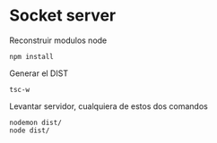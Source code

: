 
# Socket server

Reconstruir modulos node
```
npm install
```

Generar el DIST
```
tsc-w
```

Levantar servidor, cualquiera de estos dos comandos
```
nodemon dist/
node dist/
```